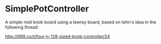 # SimplePotController

A simple midi knob board using a teensy board, based on tehn's idea in the following thread:

http://llllllll.co/t/four-n-128-sized-knob-controller/24
